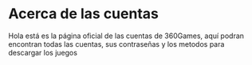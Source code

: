 # Acerca de las cuentas

Hola está es la página oficial de las cuentas de 360Games, aquí podran encontran todas las cuentas, sus contraseñas y los metodos para descargar los juegos 
